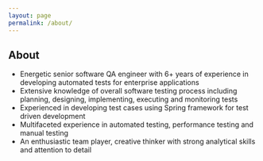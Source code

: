 ```yaml
---
layout: page
permalink: /about/
---
```

## About

- Energetic senior software QA engineer with 6+ years of experience in developing automated tests for enterprise applications
- Extensive knowledge of overall software testing process including planning, designing, implementing, executing and monitoring tests
- Experienced in developing test cases using Spring framework for test driven development
- Multifaceted experience in automated testing, performance testing and manual testing
- An enthusiastic team player, creative thinker with strong analytical skills and attention to detail
